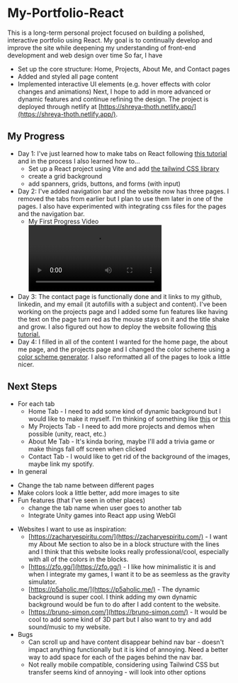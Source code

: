 # My-Portfolio-React

This is a long-term personal project focused on building a polished, interactive portfolio using React. My goal is to continually develop and improve the site while deepening my understanding of front-end development and web design over time So far, I have
- Set up the core structure: Home, Projects, About Me, and Contact pages
- Added and styled all page content
- Implemented interactive UI elements (e.g. hover effects with color changes and animations)
Next, I hope to add in more advanced or dynamic features and continue refining the design. The project is deployed through netlify at [https://shreya-thoth.netlify.app/](https://shreya-thoth.netlify.app/).

## My Progress
* Day 1: I've just learned how to make tabs on React following [this tutorial](https://www.youtube.com/watch?v=oTzKdpPa3J4) and in the process I also learned how to...
  - Set up a React project using Vite and add [the tailwind CSS library](https://tailwindcss.com/docs/guides/vite)
  - create a grid background
  - add spanners, grids, buttons, and forms (with input)
* Day 2: I've added navigation bar and the website now has three pages. I removed the tabs from earlier but I plan to use them later in one of the pages. I also have experimented with integrating css files for the pages and the navigation bar.
    - My First Progress Video
      <video src="https://github.com/user-attachments/assets/0cf9cc9e-3785-4b3a-a422-7669d401af2f"></video>
* Day 3: The contact page is functionally done and it links to my github, linkedin, and my email (it autofills with a subject and content). I've been working on the projects page and I added some fun features like having the text on the page turn red as the mouse stays on it and the title shake and grow. I also figured out how to deploy the website following [this tutorial.](https://www.youtube.com/watch?v=XMGOfJxnH7s&t=3s)
* Day 4: I filled in all of the content I wanted for the home page, the about me page, and the projects page and I changed the color scheme using a [color scheme generator](https://coolors.co/). I also reformatted all of the pages to look a little nicer. 
  
 ## Next Steps
 * For each tab
     - Home Tab - I need to add some kind of dynamic background but I would like to make it myself. I'm thinking of something like [this](https://p5aholic.me/) or [this](https://vincentgarreau.com/particles.js/)
     - My Projects Tab - I need to add more projects and demos when possible (unity, react, etc.)
     - About Me Tab - It's kinda boring, maybe I'll add a trivia game or make things fall off screen when clicked
     - Contact Tab - I would like to get rid of the background of the images, maybe link my spotify.
  * In general  
   - Change the tab name between different pages
   - Make colors look a little better, add more images to site
   - Fun features (that I've seen in other places)
       * change the tab name when user goes to another tab
       * Integrate Unity games into React app using WebGl
    
 * Websites I want to use as inspiration:
     - [https://zacharyespiritu.com/](https://zacharyespiritu.com/) - I want my About Me section to also be in a block structure with the lines and I think that this website looks really professional/cool, especially with all of the colors in the blocks.
     - [https://zfo.gg/](https://zfo.gg/) - I like how minimalistic it is and when I integrate my games, I want it to be as seemless as the gravity simulator.
     - [https://p5aholic.me/](https://p5aholic.me/) - The dynamic background is super cool. I think adding my own dynamic background would be fun to do after I add content to the website.
     - [https://bruno-simon.com/](https://bruno-simon.com/) - It would be cool to add some kind of 3D part but I also want to try and add sound/music to my website.
 * Bugs
   - Can scroll up and have content disappear behind nav bar - doesn't impact anything functionally but it is kind of annoying. Need a better way to add space for each of the pages behind the nav bar.
   - Not really mobile compatible, considering using Tailwind CSS but transfer seems kind of annoying - will look into other options
